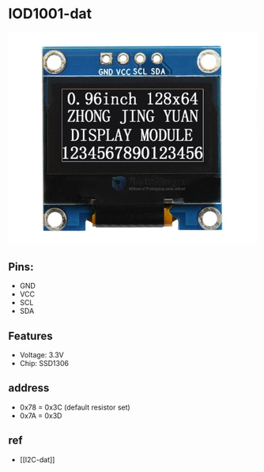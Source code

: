 
# IOD1001-dat 

![](2023-10-11-17-48-53.png)

## Pins:
- GND
- VCC
- SCL
- SDA

## Features 
- Voltage: 3.3V
- Chip: SSD1306 

## address 

- 0x78 = 0x3C (default resistor set)
- 0x7A = 0x3D


## ref 

- [[I2C-dat]]